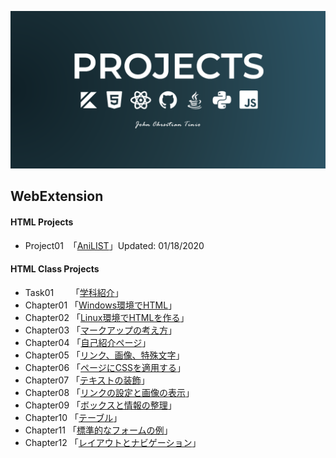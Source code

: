 ![GP2](./WebExtension/Preview/GitSocialPreview2.png)

## **WebExtension**

#### **HTML Projects**
* Project01 &nbsp;「[AniLIST](WebExtension/project01/aniList.html)」Updated: 01/18/2020

#### **HTML Class Projects**
* Task01&nbsp; &nbsp; &nbsp; &nbsp;「[学科紹介](WebExtension/task01/)」
* Chapter01 「[Windows環境でHTML](WebExtension/chapter01/ch01-firsthtml-win.html)」
* Chapter02 「[Linux環境でHTMLを作る](WebExtension/chapter02/ch02-firsthtml-linux.html)」
* Chapter03 「[マークアップの考え方](WebExtension/chapter03/ch03-markuptag1.html)」
* Chapter04 「[自己紹介ページ](WebExtension/chapter04/ch04-markuptag1.html)」
* Chapter05 「[リンク、画像、特殊文字](WebExtension/chapter05/ch05-markuptag2.html)」
* Chapter06 「[ページにCSSを適用する](WebExtension/chapter06/index.html)」
* Chapter07 「[テキストの装飾](WebExtension/chapter07/ch07-fontsytle.html)」  
* Chapter08 「[リンクの設定と画像の表示](WebExtension/chapter08/ch08-linkimg.html)」
* Chapter09 「[ボックスと情報の整理](WebExtension/chapter09/ch09-boxcss.html)」
* Chapter10 「[テーブル](WebExtension/chapter10/ch10-table.html)」
* Chapter11 「[標準的なフォームの例](WebExtension/chapter11/ch11-form.html)」
* Chapter12 「[レイアウトとナビゲーション](WebExtension/chapter12/ch12-03/index.html)」
